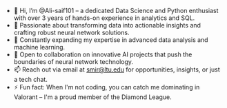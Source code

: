 - 👋 Hi, I’m @Ali-saif101 – a dedicated Data Science and Python enthusiast with over 3 years of hands-on experience in analytics and SQL.
- 👀 Passionate about transforming data into actionable insights and crafting robust neural network solutions.
- 🌱 Constantly expanding my expertise in advanced data analysis and machine learning.
- 💞️ Open to collaboration on innovative AI projects that push the boundaries of neural network technology.
- 📫 Reach out via email at smir@ltu.edu for opportunities, insights, or just a tech chat.
- ⚡ Fun fact: When I'm not coding, you can catch me dominating in Valorant – I'm a proud member of the Diamond League.

